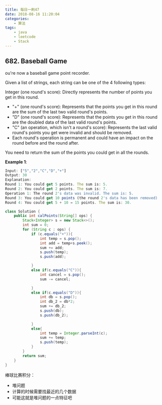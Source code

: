 ```yaml
---
title: 每日一刷47
date: 2018-08-16 11:20:04
categories: 
    - 算法
tags:
    - java
    - leetcode
    - Stack
---
```

## 682. Baseball Game
ou're now a baseball game point recorder.

Given a list of strings, each string can be one of the 4 following types:

Integer (one round's score): Directly represents the number of points you get in this round.
* "+" (one round's score): Represents that the points you get in this round are the sum of the last two valid round's points.
* "D" (one round's score): Represents that the points you get in this round are the doubled data of the last valid round's points.
* "C" (an operation, which isn't a round's score): Represents the last valid round's points you get were invalid and should be removed.
* Each round's operation is permanent and could have an impact on the round before and the round after.

You need to return the sum of the points you could get in all the rounds.

**Example 1**:
```js
Input: ["5","2","C","D","+"]
Output: 30
Explanation: 
Round 1: You could get 5 points. The sum is: 5.
Round 2: You could get 2 points. The sum is: 7.
Operation 1: The round 2's data was invalid. The sum is: 5. 
Round 3: You could get 10 points (the round 2's data has been removed). The sum is: 15.
Round 4: You could get 5 + 10 = 15 points. The sum is: 30.
```

```java
class Solution {
    public int calPoints(String[] ops) {
        Stack<Integer> s = new Stack<>();
        int sum = 0;
        for (String c : ops) {
            if (c.equals("+")){
                int temp = s.pop();
                int add = temp+s.peek();
                sum += add;
                s.push(temp);
                s.push(add);

            }
            else if(c.equals("C")){
                int cancel = s.pop();
                sum -= cancel;

            }
            else if(c.equals("D")){
                int db = s.pop();
                int db_2 = db*2;
                sum += db_2;
                s.push(db);
                s.push(db_2);

            }
            else{
                int temp = Integer.parseInt(c);
                sum += temp;
                s.push(temp);
            }
        }
        return sum;
    }
}
```
棒球比赛积分：
- 堆问题
- 计算的时候需要找最近的几个数据
- 可能这就是堆问题的一点特征吧
